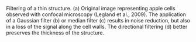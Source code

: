 Filtering of a thin structure. (a) Original image representing apple cells observed with confocal microscopy (Legland et al., 2009). The application of a Gaussian filter (b) or median filter (c) results in noise reduction, but also in a loss of the signal along the cell walls. The directional filtering (d) better preserves the thickness of the structure.
